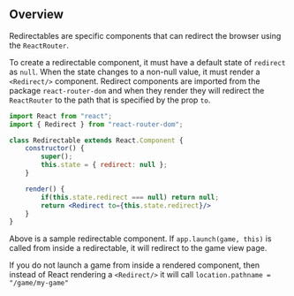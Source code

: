## Overview
Redirectables are specific components that can redirect the browser using the `ReactRouter`.

To create a redirectable component, it must have a default state of `redirect` as `null`. When the state changes to a non-null value, it must render a `<Redirect/>` component. Redirect components are imported from the package `react-router-dom` and when they render they will redirect the `ReactRouter` to the path that is specified by the prop `to`.

```jsx
import React from "react";
import { Redirect } from "react-router-dom";

class Redirectable extends React.Component {
    constructor() {
        super();
        this.state = { redirect: null };
    }

    render() {
        if(this.state.redirect === null) return null;
        return <Redirect to={this.state.redirect}/>
    }
}
```

Above is a sample redirectable component.
If `app.launch(game, this)` is called from inside a redirectable, it will redirect to the game view page.

If you do not launch a game from inside a rendered component, then instead of React rendering a `<Redirect/>` it will call `location.pathname = "/game/my-game"`
